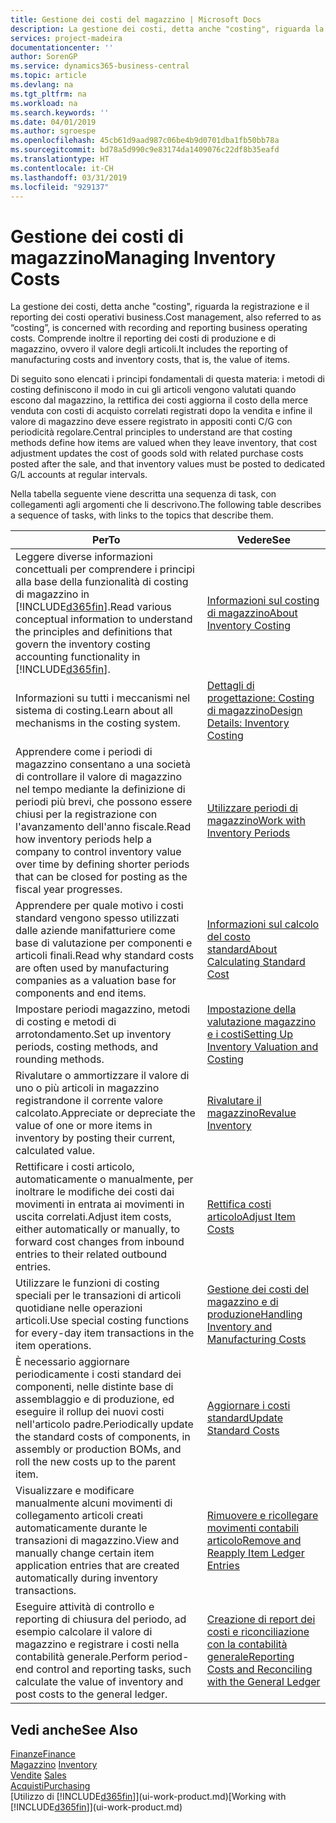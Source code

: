 ```yaml
---
title: Gestione dei costi del magazzino | Microsoft Docs
description: La gestione dei costi, detta anche "costing", riguarda la registrazione e il reporting dei costi operativi business. Comprende inoltre il reporting dei costi di produzione e di magazzino, ovvero il valore degli articoli.
services: project-madeira
documentationcenter: ''
author: SorenGP
ms.service: dynamics365-business-central
ms.topic: article
ms.devlang: na
ms.tgt_pltfrm: na
ms.workload: na
ms.search.keywords: ''
ms.date: 04/01/2019
ms.author: sgroespe
ms.openlocfilehash: 45cb61d9aad987c06be4b9d0701dba1fb50bb78a
ms.sourcegitcommit: bd78a5d990c9e83174da1409076c22df8b35eafd
ms.translationtype: HT
ms.contentlocale: it-CH
ms.lasthandoff: 03/31/2019
ms.locfileid: "929137"
---
```

# <a name="managing-inventory-costs"></a><span data-ttu-id="e8e40-104">Gestione dei costi di magazzino</span><span class="sxs-lookup"><span data-stu-id="e8e40-104">Managing Inventory Costs</span></span>
<span data-ttu-id="e8e40-105">La gestione dei costi, detta anche "costing", riguarda la registrazione e il reporting dei costi operativi business.</span><span class="sxs-lookup"><span data-stu-id="e8e40-105">Cost management, also referred to as “costing”, is concerned with recording and reporting business operating costs.</span></span> <span data-ttu-id="e8e40-106">Comprende inoltre il reporting dei costi di produzione e di magazzino, ovvero il valore degli articoli.</span><span class="sxs-lookup"><span data-stu-id="e8e40-106">It includes the reporting of manufacturing costs and inventory costs, that is, the value of items.</span></span>   

<span data-ttu-id="e8e40-107">Di seguito sono elencati i principi fondamentali di questa materia: i metodi di costing definiscono il modo in cui gli articoli vengono valutati quando escono dal magazzino, la rettifica dei costi aggiorna il costo della merce venduta con costi di acquisto correlati registrati dopo la vendita e infine il valore di magazzino deve essere registrato in appositi conti C/G con periodicità regolare.</span><span class="sxs-lookup"><span data-stu-id="e8e40-107">Central principles to understand are that costing methods define how items are valued when they leave inventory, that cost adjustment updates the cost of goods sold with related purchase costs posted after the sale, and that inventory values must be posted to dedicated G/L accounts at regular intervals.</span></span>

<span data-ttu-id="e8e40-108">Nella tabella seguente viene descritta una sequenza di task, con collegamenti agli argomenti che li descrivono.</span><span class="sxs-lookup"><span data-stu-id="e8e40-108">The following table describes a sequence of tasks, with links to the topics that describe them.</span></span>

|<span data-ttu-id="e8e40-109">**Per**</span><span class="sxs-lookup"><span data-stu-id="e8e40-109">**To**</span></span>|<span data-ttu-id="e8e40-110">**Vedere**</span><span class="sxs-lookup"><span data-stu-id="e8e40-110">**See**</span></span>|  
|------------|-------------|  
|<span data-ttu-id="e8e40-111">Leggere diverse informazioni concettuali per comprendere i principi alla base della funzionalità di costing di magazzino in [!INCLUDE[d365fin](includes/d365fin_md.md)].</span><span class="sxs-lookup"><span data-stu-id="e8e40-111">Read various conceptual information to understand the principles and definitions that govern the inventory costing accounting functionality in [!INCLUDE[d365fin](includes/d365fin_md.md)].</span></span>|[<span data-ttu-id="e8e40-112">Informazioni sul costing di magazzino</span><span class="sxs-lookup"><span data-stu-id="e8e40-112">About Inventory Costing</span></span>](finance-learn-about-costing.md)|  
|<span data-ttu-id="e8e40-113">Informazioni su tutti i meccanismi nel sistema di costing.</span><span class="sxs-lookup"><span data-stu-id="e8e40-113">Learn about all mechanisms in the costing system.</span></span>|[<span data-ttu-id="e8e40-114">Dettagli di progettazione: Costing di magazzino</span><span class="sxs-lookup"><span data-stu-id="e8e40-114">Design Details: Inventory Costing</span></span>](design-details-inventory-costing.md)|
|<span data-ttu-id="e8e40-115">Apprendere come i periodi di magazzino consentano a una società di controllare il valore di magazzino nel tempo mediante la definizione di periodi più brevi, che possono essere chiusi per la registrazione con l'avanzamento dell'anno fiscale.</span><span class="sxs-lookup"><span data-stu-id="e8e40-115">Read how inventory periods help a company to control inventory value over time by defining shorter periods that can be closed for posting as the fiscal year progresses.</span></span>|[<span data-ttu-id="e8e40-116">Utilizzare periodi di magazzino</span><span class="sxs-lookup"><span data-stu-id="e8e40-116">Work with Inventory Periods</span></span>](finance-how-to-work-with-inventory-periods.md)|
|<span data-ttu-id="e8e40-117">Apprendere per quale motivo i costi standard vengono spesso utilizzati dalle aziende manifatturiere come base di valutazione per componenti e articoli finali.</span><span class="sxs-lookup"><span data-stu-id="e8e40-117">Read why standard costs are often used by manufacturing companies as a valuation base for components and end items.</span></span>|[<span data-ttu-id="e8e40-118">Informazioni sul calcolo del costo standard</span><span class="sxs-lookup"><span data-stu-id="e8e40-118">About Calculating Standard Cost</span></span>](finance-about-calculating-standard-cost.md)|
|<span data-ttu-id="e8e40-119">Impostare periodi magazzino, metodi di costing e metodi di arrotondamento.</span><span class="sxs-lookup"><span data-stu-id="e8e40-119">Set up inventory periods, costing methods, and rounding methods.</span></span>|[<span data-ttu-id="e8e40-120">Impostazione della valutazione magazzino e i costi</span><span class="sxs-lookup"><span data-stu-id="e8e40-120">Setting Up Inventory Valuation and Costing</span></span>](finance-set-up-inventory-valuation-and-costing.md)|
|<span data-ttu-id="e8e40-121">Rivalutare o ammortizzare il valore di uno o più articoli in magazzino registrandone il corrente valore calcolato.</span><span class="sxs-lookup"><span data-stu-id="e8e40-121">Appreciate or depreciate the value of one or more items in inventory by posting their current, calculated value.</span></span>|[<span data-ttu-id="e8e40-122">Rivalutare il magazzino</span><span class="sxs-lookup"><span data-stu-id="e8e40-122">Revalue Inventory</span></span>](inventory-how-revalue-inventory.md)|
|<span data-ttu-id="e8e40-123">Rettificare i costi articolo, automaticamente o manualmente, per inoltrare le modifiche dei costi dai movimenti in entrata ai movimenti in uscita correlati.</span><span class="sxs-lookup"><span data-stu-id="e8e40-123">Adjust item costs, either automatically or manually, to forward cost changes from inbound entries to their related outbound entries.</span></span>|[<span data-ttu-id="e8e40-124">Rettifica costi articolo</span><span class="sxs-lookup"><span data-stu-id="e8e40-124">Adjust Item Costs</span></span>](inventory-how-adjust-item-costs.md)|
|<span data-ttu-id="e8e40-125">Utilizzare le funzioni di costing speciali per le transazioni di articoli quotidiane nelle operazioni articoli.</span><span class="sxs-lookup"><span data-stu-id="e8e40-125">Use special costing functions for every-day item transactions in the item operations.</span></span>|[<span data-ttu-id="e8e40-126">Gestione dei costi del magazzino e di produzione</span><span class="sxs-lookup"><span data-stu-id="e8e40-126">Handling Inventory and Manufacturing Costs</span></span>](finance-handle-inventory-and-manufacturing-costs.md)|  
|<span data-ttu-id="e8e40-127">È necessario aggiornare periodicamente i costi standard dei componenti, nelle distinte base di assemblaggio e di produzione, ed eseguire il rollup dei nuovi costi nell'articolo padre.</span><span class="sxs-lookup"><span data-stu-id="e8e40-127">Periodically update the standard costs of components, in assembly or production BOMs, and roll the new costs up to the parent item.</span></span>|[<span data-ttu-id="e8e40-128">Aggiornare i costi standard</span><span class="sxs-lookup"><span data-stu-id="e8e40-128">Update Standard Costs</span></span>](finance-how-to-update-standard-costs.md)|
|<span data-ttu-id="e8e40-129">Visualizzare e modificare manualmente alcuni movimenti di collegamento articoli creati automaticamente durante le transazioni di magazzino.</span><span class="sxs-lookup"><span data-stu-id="e8e40-129">View and manually change certain item application entries that are created automatically during inventory transactions.</span></span>|[<span data-ttu-id="e8e40-130">Rimuovere e ricollegare movimenti contabili articolo</span><span class="sxs-lookup"><span data-stu-id="e8e40-130">Remove and Reapply Item Ledger Entries</span></span>](finance-how-to-remove-and-reapply-item-entries.md)|
|<span data-ttu-id="e8e40-131">Eseguire attività di controllo e reporting di chiusura del periodo, ad esempio calcolare il valore di magazzino e registrare i costi nella contabilità generale.</span><span class="sxs-lookup"><span data-stu-id="e8e40-131">Perform period-end control and reporting tasks, such calculate the value of inventory and post costs to the general ledger.</span></span>|[<span data-ttu-id="e8e40-132">Creazione di report dei costi e riconciliazione con la contabilità generale</span><span class="sxs-lookup"><span data-stu-id="e8e40-132">Reporting Costs and Reconciling with the General Ledger</span></span>](finance-report-costs-and-reconcile-with-the-general-ledger.md)|

## <a name="see-also"></a><span data-ttu-id="e8e40-133">Vedi anche</span><span class="sxs-lookup"><span data-stu-id="e8e40-133">See Also</span></span>  
 [<span data-ttu-id="e8e40-134">Finanze</span><span class="sxs-lookup"><span data-stu-id="e8e40-134">Finance</span></span>](finance.md)  
 <span data-ttu-id="e8e40-135">[Magazzino](inventory-manage-inventory.md) </span><span class="sxs-lookup"><span data-stu-id="e8e40-135">[Inventory](inventory-manage-inventory.md) </span></span>  
 <span data-ttu-id="e8e40-136">[Vendite](sales-manage-sales.md) </span><span class="sxs-lookup"><span data-stu-id="e8e40-136">[Sales](sales-manage-sales.md) </span></span>  
 [<span data-ttu-id="e8e40-137">Acquisti</span><span class="sxs-lookup"><span data-stu-id="e8e40-137">Purchasing</span></span>](purchasing-manage-purchasing.md)  
 <span data-ttu-id="e8e40-138">[Utilizzo di [!INCLUDE[d365fin](includes/d365fin_md.md)]](ui-work-product.md)</span><span class="sxs-lookup"><span data-stu-id="e8e40-138">[Working with [!INCLUDE[d365fin](includes/d365fin_md.md)]](ui-work-product.md)</span></span>
